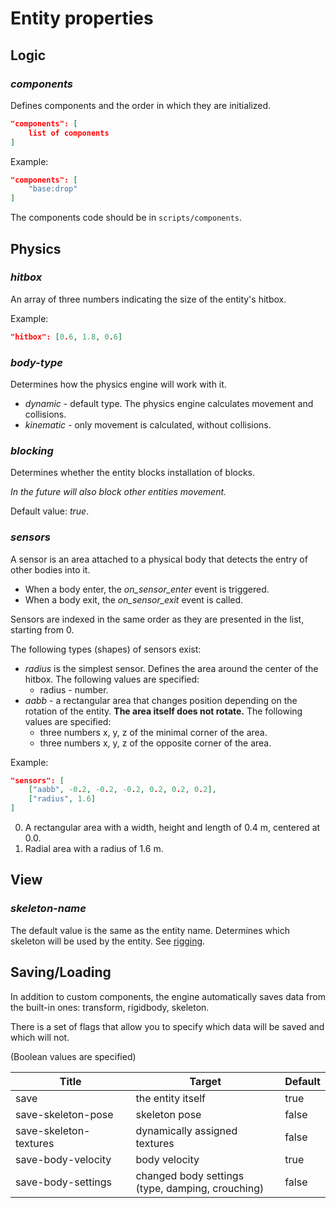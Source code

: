 # Entity properties

## Logic

### *components*

Defines components and the order in which they are initialized.

```json
"components": [
    list of components
]
```

Example:

```json
"components": [
    "base:drop"
]
```

The components code should be in `scripts/components`.

## Physics

### *hitbox*

An array of three numbers indicating the size of the entity's hitbox.

Example:

```json
"hitbox": [0.6, 1.8, 0.6]
```


### *body-type*

Determines how the physics engine will work with it.

- *dynamic* - default type. The physics engine calculates movement and collisions.
- *kinematic* - only movement is calculated, without collisions.

### *blocking*

Determines whether the entity blocks installation of blocks.

*In the future will also block other entities movement.*

Default value: *true*.

### *sensors*

A sensor is an area attached to a physical body that detects the entry of other bodies into it.

- When a body enter, the *on_sensor_enter* event is triggered.
- When a body exit, the *on_sensor_exit* event is called.

Sensors are indexed in the same order as they are presented in the list, starting from 0.

The following types (shapes) of sensors exist:
- *radius* is the simplest sensor. Defines the area around the center of the hitbox. The following values ​​are specified:
    - radius - number.
- *aabb* - a rectangular area that changes position depending on the rotation of the entity. **The area itself does not rotate.** The following values ​​are specified:
    - three numbers x, y, z of the minimal corner of the area.
    - three numbers x, y, z of the opposite corner of the area.

Example:

```json
"sensors": [
    ["aabb", -0.2, -0.2, -0.2, 0.2, 0.2, 0.2],
    ["radius", 1.6]
]
```

0. A rectangular area with a width, height and length of 0.4 m, centered at 0.0.
1. Radial area with a radius of 1.6 m.

## View

### *skeleton-name*

The default value is the same as the entity name. Determines which skeleton will be used by the entity. See [rigging](rigging.md).

## Saving/Loading

In addition to custom components, the engine automatically saves data from the built-in ones: transform, rigidbody, skeleton.

There is a set of flags that allow you to specify which data will be saved and which will not.

(Boolean values ​​are specified)

| Title                  | Target                                               | Default |
| ---------------------- | ---------------------------------------------------- | ------- |
| save                   | the entity itself                                    | true    |
| save-skeleton-pose     | skeleton pose                                        | false   |
| save-skeleton-textures | dynamically assigned textures                        | false   |
| save-body-velocity     | body velocity                                        | true    |
| save-body-settings     | changed body settings <br>(type, damping, crouching) | false   |
